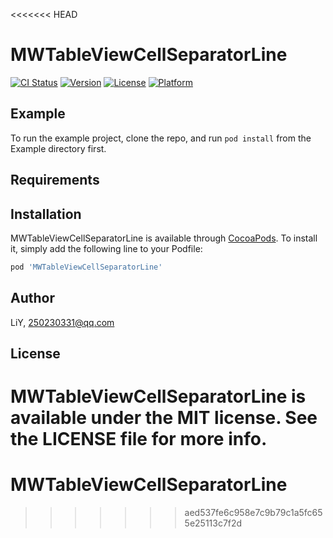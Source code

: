 <<<<<<< HEAD
# MWTableViewCellSeparatorLine

[![CI Status](https://img.shields.io/travis/LiY/MWTableViewCellSeparatorLine.svg?style=flat)](https://travis-ci.org/LiY/MWTableViewCellSeparatorLine)
[![Version](https://img.shields.io/cocoapods/v/MWTableViewCellSeparatorLine.svg?style=flat)](https://cocoapods.org/pods/MWTableViewCellSeparatorLine)
[![License](https://img.shields.io/cocoapods/l/MWTableViewCellSeparatorLine.svg?style=flat)](https://cocoapods.org/pods/MWTableViewCellSeparatorLine)
[![Platform](https://img.shields.io/cocoapods/p/MWTableViewCellSeparatorLine.svg?style=flat)](https://cocoapods.org/pods/MWTableViewCellSeparatorLine)

## Example

To run the example project, clone the repo, and run `pod install` from the Example directory first.

## Requirements

## Installation

MWTableViewCellSeparatorLine is available through [CocoaPods](https://cocoapods.org). To install
it, simply add the following line to your Podfile:

```ruby
pod 'MWTableViewCellSeparatorLine'
```

## Author

LiY, 250230331@qq.com

## License

MWTableViewCellSeparatorLine is available under the MIT license. See the LICENSE file for more info.
=======
# MWTableViewCellSeparatorLine
>>>>>>> aed537fe6c958e7c9b79c1a5fc655e25113c7f2d
